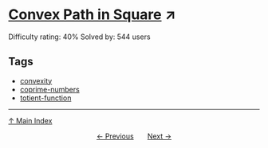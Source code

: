 # [Convex Path in Square](https://projecteuler.net/problem=604) ↗️

Difficulty rating: 40%
Solved by: 544 users
## Tags

- [convexity](../tags/convexity.md)
- [coprime-numbers](../tags/coprime-numbers.md)
- [totient-function](../tags/totient-function.md)



---

[↑ Main Index](../README.md)


<div align=center><a href='603.md'>← Previous</a> &nbsp;&nbsp; &nbsp;&nbsp;  <a href='605.md'>Next →</a></div>
